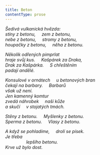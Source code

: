 ```yaml
---
title: Beton
contentType: prose
---
```


<section>

_Šedivá vulkanická hvězda:  
stíny z betonu,     zem z betonu,  
nebe z betonu,     stromy z betonu,  
houpačky z betonu,     něha z betonu._

</section>

<section>

_Několik odřených pimprlat  
hraje svůj kus.     Kašpárek za Draka,  
Drak za Kašpárka.     S chřeštěním  
padají andělé._

</section>

<section>

_Konsulové v ornátech     u betonových bran  
čekají na barbary.     Barbarů  
však už není.  
Jen kamenný komtur  
zvedá náhrobek     naší kůže  
a skučí     v stojatých tmách._

</section>

<section>

_Stěny z betonu.     Myšlenky z betonu.  
Sperma z betonu.     Vlasy z betonu._

</section>

<section>

_A když se pohladíme,     drolí se písek.  
Je třeba  
                 lepšího betonu.  
Krve už bylo dost._

</section>
